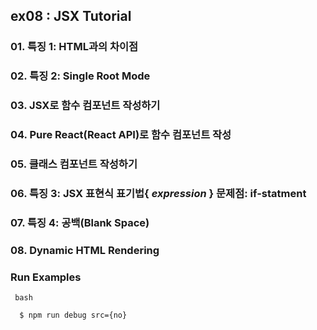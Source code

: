 ## ex08 : JSX Tutorial

### 01. 특징 1: HTML과의 차이점

### 02. 특징 2: Single Root Mode

### 03. JSX로 함수 컴포넌트 작성하기

### 04. Pure React(React API)로 함수 컴포넌트 작성

### 05. 클래스 컴포넌트 작성하기

### 06. 특징 3: JSX 표현식 표기법{ _expression_ } 문제점: if-statment

### 07. 특징 4: 공백(Blank Space)

### 08. Dynamic HTML Rendering


### Run Examples
```
 bash
  
  $ npm run debug src={no}

```